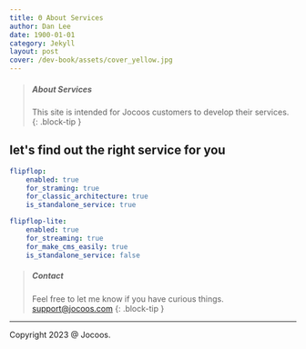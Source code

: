 ```yaml
---
title: Θ About Services
author: Dan Lee
date: 1900-01-01
category: Jekyll
layout: post
cover: /dev-book/assets/cover_yellow.jpg
---
```



> ##### About Services
>
> This site is intended for Jocoos customers to develop their services.
{: .block-tip }

## let's find out the right service for you

```yaml
flipflop:
    enabled: true
    for_straming: true
    for_classic_architecture: true
    is_standalone_service: true
```

```yaml
flipflop-lite:
    enabled: true
    for_streaming: true
    for_make_cms_easily: true
    is_standalone_service: false
```


> ##### Contact
>
> Feel free to let me know if you have curious things. support@jocoos.com
{: .block-tip }

-------------
Copyright 2023 @ Jocoos.
